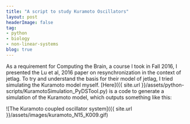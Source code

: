 ```yaml
---
title: "A script to study Kuramoto Oscillators"
layout: post
headerImage: false
tag:
- python
- biology
- non-linear-systems
blog: true
---
```


As a requirement for Computing the Brain, a course I took in Fall 2016, I presented the Lu et al, 2016 paper on resynchronization in the context of jetlag. To try and understand the basis for their model of jetlag, I tried simulating the Kuramoto model myself. [Here]({{ site.url }}/assets/python-scripts/KuramotoSimulation_PyDSTool.py) is a code to generate a simulation of the Kuramoto model, which outputs something like this:

![The Kuramoto coupled oscillator system]({{ site.url }}/assets/images/kuramoto_N15_K009.gif)